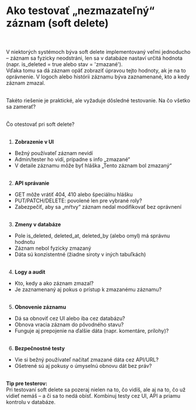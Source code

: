 # Ako testovať „nezmazateľný“ záznam (soft delete)<br><br>

V niektorých systémoch býva soft delete implementovaný veľmi jednoducho – záznam sa fyzicky neodstráni, len sa v databáze nastaví určitá hodnota (napr. is_deleted = true alebo stav = 'zmazané').<br>
Vďaka tomu sa dá záznam opäť zobraziť úpravou tejto hodnoty, ak je na to oprávnenie. V logoch alebo histórii záznamu býva zaznamenané, kto a kedy záznam zmazal.<br><br>

Takéto riešenie je praktické, ale vyžaduje dôsledné testovanie. Na čo všetko sa zamerať?<br><br>

Čo otestovať pri soft delete?<br><br>

1. **Zobrazenie v UI**<br>
- Bežný používateľ záznam nevidí<br>
- Admin/tester ho vidí, prípadne s info „zmazané“<br>
- V detaile záznamu môže byť hláška „Tento záznam bol zmazaný“<br><br>

2. **API správanie**<br>
- GET môže vrátiť 404, 410 alebo špeciálnu hlášku<br>
- PUT/PATCH/DELETE: povolené len pre vybrané roly?<br>
- Zabezpečiť, aby sa „mŕtvy“ záznam nedal modifikovať bez oprávnení<br><br>

3. **Zmeny v databáze**<br>
- Pole is_deleted, deleted_at, deleted_by (alebo omyl) má správnu hodnotu<br>
- Záznam nebol fyzicky zmazaný<br>
- Dáta sú konzistentné (žiadne siroty v iných tabuľkách)<br><br>

4. **Logy a audit**<br>
- Kto, kedy a ako záznam zmazal?<br>
- Je zaznamenaný aj pokus o prístup k zmazanému záznamu?<br><br>

5. **Obnovenie záznamu**<br>
- Dá sa obnoviť cez UI alebo iba cez databázu?<br>
- Obnova vracia záznam do pôvodného stavu?<br>
- Funguje aj prepojenie na ďalšie dáta (napr. komentáre, prílohy)?<br><br>

6. **Bezpečnostné testy**<br>
- Vie si bežný používateľ načítať zmazané dáta cez API/URL?<br>
- Ošetrené sú aj pokusy o úmyselnú obnovu dát bez práv?<br><br>

**Tip pre testerov:**<br>
Pri testovaní soft delete sa pozeraj nielen na to, čo vidíš, ale aj na to, čo už vidieť nemáš – a či sa to nedá obísť. Kombinuj testy cez UI, API a priamu kontrolu v databáze.<br>
